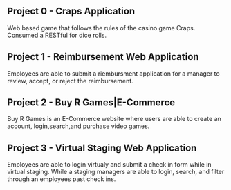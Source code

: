 ## Project 0 - Craps Application
Web based game that follows the rules of the casino game Craps. Consumed a RESTful for dice rolls.

## Project 1 - Reimbursement Web Application
Employees are able to submit a riembursment application for a manager to review, accept, or reject the reimbursement.


## Project 2 - Buy R Games|E-Commerce
Buy R Games is an E-Commerce website where users are able to create an account, login,search,and purchase video games.


## Project 3 - Virtual Staging Web Application
Employees are able to login virtualy and submit a check in form while in virtual staging. While a staging managers are able to login,
search, and filter through an employees past check ins.
